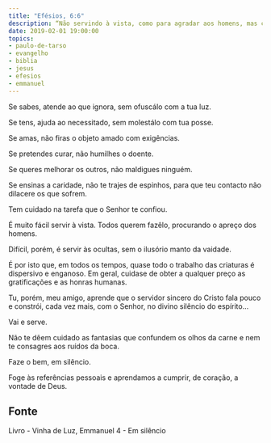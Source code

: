 ```yaml
---
title: "Efésios, 6:6"
description: “Não servindo à vista, como para agradar aos homens, mas como servos do Cristo, fazendo de coração a vontade de Deus.” - Paulo
date: 2019-02-01 19:00:00
topics: 
- paulo-de-tarso
- evangelho
- biblia
- jesus
- efesios
- emmanuel
---
```


Se sabes, atende ao que ignora, sem ofuscá­lo com a tua luz.

Se tens, ajuda ao necessitado, sem molestá­lo com tua posse.

Se amas, não firas o objeto amado com exigências.

Se pretendes curar, não humilhes o doente.

Se queres melhorar os outros, não maldigues ninguém.

Se ensinas a caridade, não te trajes de espinhos, para que teu contacto não
dilacere os que sofrem.

Tem cuidado na tarefa que o Senhor te confiou.

É muito fácil servir à vista. Todos querem fazê­lo, procurando o apreço dos
homens.

Difícil, porém, é servir às ocultas, sem o ilusório manto da vaidade.

É por isto que, em todos os tempos, quase todo o trabalho das criaturas é
dispersivo e enganoso. Em geral, cuida­se de obter a qualquer preço as gratificações
e as honras humanas.

Tu, porém, meu amigo, aprende que o servidor sincero do Cristo fala pouco
e constrói, cada vez mais, com o Senhor, no divino silêncio do espírito...

Vai e serve.

Não te dêem cuidado as fantasias que confundem os olhos da carne e nem
te consagres aos ruídos da boca.

Faze o bem, em silêncio.

Foge às referências pessoais e aprendamos a cumprir, de coração, a vontade
de Deus.


## Fonte
Livro - Vinha de Luz, Emmanuel
4 - Em silêncio

